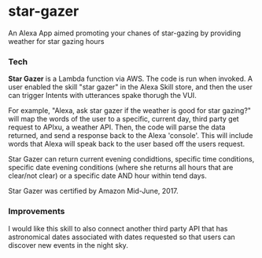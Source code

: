 # star-gazer
An Alexa App aimed promoting your chanes of star-gazing by providing weather for star gazing hours

### Tech
**Star Gazer** is a Lambda function via AWS. The code is run when invoked. A user enabled the skill "star gazer" in the 
Alexa Skill store, and then the user can trigger Intents with utterances spake thorugh the VUI. 

For example, "Alexa, ask star gazer if the weather is good for star gazing?" will map the words of the user to a specific, 
current day, third party get request to APIxu, a weather API. Then, the code will parse the data returned, and send a
response back to the Alexa 'console'. This will include words that Alexa will speak back to the user based off the users request.

Star Gazer can return current evening condidtions, specific time conditions, specific date evening conditions (where she returns 
all hours that are clear/not clear) or a specific date AND hour within tend days. 

Star Gazer was certified by Amazon Mid-June, 2017.

### Improvements
I would like this skill to also connect another third party API that has astronomical dates associated with dates requested so that users can discover new events in the night sky.
